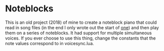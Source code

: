 # Noteblocks 

This is an old project (2018) of mine to create a noteblock piano that could
read in song files (in the end I only wrote out the start of
[one](https://www.youtube.com/watch?v=IjvL-BgNv_Q)) and then play them on a
series of noteblocks. It had support for multiple simultaneous voices. If you
ever choose to use this thing, change the constants that the note values
correspond to in voicesync.lua.
